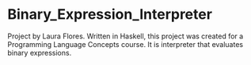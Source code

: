 # Binary_Expression_Interpreter
 Project by Laura Flores. Written in Haskell, this project was created for a Programming Language Concepts course. It is interpreter that evaluates binary expressions.
